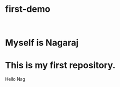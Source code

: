 # first-demo
<br>
<h1>Myself is Nagaraj</h1>
<h1>This is my first repository.</h1>
<p>Hello Nag</p>

